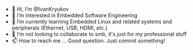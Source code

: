 - 👋 Hi, I’m @IvanKryukov
- 👀 I’m interested in Embedded Software Engineering
- 🌱 I’m currently learning Embedded Linux and related systems and peripherals (Ethernet, USB, HDMI, etc.)
- 💞️ I’m not looking to collaborate to smb, it's just for my professional stuff 
- 📫 How to reach me ... Good question. Just commit something!

<!---
IvanKryukov/IvanKryukov is a ✨ special ✨ repository because its `README.md` (this file) appears on your GitHub profile.
You can click the Preview link to take a look at your changes.
--->
